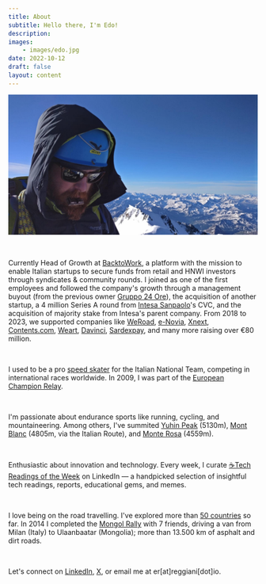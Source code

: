 ```yaml
---
title: About
subtitle: Hello there, I'm Edo!
description: 
images: 
    - images/edo.jpg
date: 2022-10-12
draft: false
layout: content
---
```


![Edo](images/edo.jpg)

&nbsp;
&nbsp;

Currently Head of Growth at [BacktoWork](https://www.backtowork24.com), a platform with the mission to enable Italian startups to secure funds from retail and HNWI investors through syndicates & community rounds. I joined as one of the first employees and followed the company's growth through a management buyout (from the previous owner [Gruppo 24 Ore](https://it.wikipedia.org/wiki/Gruppo_24_ORE)), the acquisition of another startup, a 4 million Series A round from [Intesa Sanpaolo](https://group.intesasanpaolo.com/en/newsroom/press-releases/2019/06/CNT-05-000000053513A)'s CVC, and the acquisition of majority stake from Intesa's parent company. From 2018 to 2023, we supported companies like [WeRoad](https://www.weroad.travel/), [e-Novia](https://e-novia.it/en/), [Xnext](https://www.x-next.com/), [Contents.com](https://www.contents.com/), [Weart](https://weart.it/), [Davinci](https://davincisalute.com/), [Sardexpay](https://www.sardexpay.net/), and many more raising over €80 million.

&nbsp;

I used to be a pro [speed skater](https://en.wikipedia.org/wiki/Short-track_speed_skating) for the Italian National Team, competing in international races worldwide. In 2009, I was part of the [European Champion Relay](https://en.wikipedia.org/wiki/2009_European_Short_Track_Speed_Skating_Championships). 

&nbsp;

I'm passionate about endurance sports like running, cycling, and mountaineering. Among others, I've summited [Yuhin Peak](https://peakbagger.com/peak.aspx?pid=-82489) (5130m), [Mont Blanc](https://en.wikipedia.org/wiki/Mont_Blanc) (4805m, via the Italian Route), and [Monte Rosa](https://it.wikipedia.org/wiki/Monte_Rosa) (4559m).

&nbsp;

Enthusiastic about innovation and technology. Every week, I curate [☕Tech Readings of the Week](https://www.linkedin.com/newsletters/7039008827605692416/?displayConfirmation=true) on LinkedIn — a handpicked selection of insightful tech readings, reports, educational gems, and memes.

&nbsp;

I love being on the road travelling. I've explored more than [50 countries](../../stuff/20211204_travelmap/) so far. In 2014 I completed the [Mongol Rally](https://en.wikipedia.org/wiki/Mongol_Rally) with 7 friends, driving a van from Milan (Italy) to Ulaanbaatar (Mongolia); more than 13.500 km of asphalt and dirt roads.

&nbsp;

Let's connect on [LinkedIn](https://linkedin.com/in/edoardo-reggiani/), [X](https://twitter.com/EdoardoReggiani), or  email me at er[at]reggiani[dot]io.


